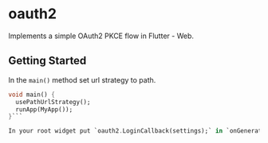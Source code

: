 # oauth2

Implements a simple OAuth2 PKCE flow in Flutter - Web.

## Getting Started

In the `main()` method set url strategy to path.
```dart
void main() {
  usePathUrlStrategy();
  runApp(MyApp());
}```

In your root widget put `oauth2.LoginCallback(settings);` in `onGenerateRoute`
